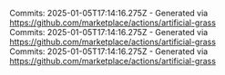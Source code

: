 Commits: 2025-01-05T17:14:16.275Z - Generated via https://github.com/marketplace/actions/artificial-grass
<br>
Commits: 2025-01-05T17:14:16.275Z - Generated via https://github.com/marketplace/actions/artificial-grass
<br>
Commits: 2025-01-05T17:14:16.275Z - Generated via https://github.com/marketplace/actions/artificial-grass
<br>
